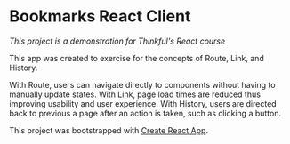 # Bookmarks React Client
_This project is a demonstration for Thinkful's React course_

This app was created to exercise for the concepts of Route, Link, and History.

With Route, users can navigate directly to components without having to manually update states.
With Link, page load times are reduced thus improving usability and user experience.
With History, users are directed back to previous a page after an action is taken, such as clicking a button.

This project was bootstrapped with [Create React App](https://github.com/facebook/create-react-app).
